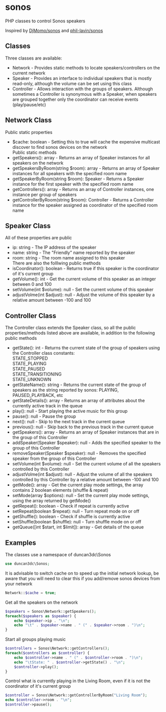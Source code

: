 sonos
=====

PHP classes to control Sonos speakers

Inspired by [DjMomo/sonos](https://github.com/DjMomo/sonos) and [phil-lavin/sonos](https://github.com/phil-lavin/sonos)


Classes
-------
Three classes are available:
* Network - Provides static methods to locate speakers/controllers on the current network
* Speaker - Provides an interface to individual speakers that is mostly read-only, although the volume can be set using this class
* Controller - Allows interaction with the groups of speakers. Although sometimes a Controller is synonymous with a Speaker, when speakers are grouped together only the coordinator can receive events (play/pause/etc)


Network Class
-------------
Public static properties
* $cache: boolean - Setting this to true will cache the expensive multicast discover to find sonos devices on the network  
Public static methods
* getSpeakers(): array - Returns an array of Speaker instances for all speakers on the network
* getSpeakersByRoom(string $room): array - Returns an array of Speaker instances for all speakers with the specified room name
* getSpeakerByRoom(string $room): Speaker - Returns a Speaker instance for the first speaker with the specified room name
* getControllers(): array - Returns an array of Controller instances, one instance per group of speakers
* getControllerByRoom(string $room): Controller - Returns a Controller instance for the speaker assigned as coordinator of the specified room name


Speaker Class
-------------
All of these properties are public
* ip: string - The IP address of the speaker
* name: string - The "Friendly" name reported by the speaker
* room: string - The room name assigned to this speaker  
There are also the folllwing public methods
* isCoordinator(): boolean - Returns true if this speaker is the coordinator of it's current group
* getVolume(): int - Get the current volume of this speaker as an integer between 0 and 100
* setVolume(int $volume): null - Set the current volume of this speaker
* adjustVolme(int $adjust): null - Adjust the volume of this speaker by a relative amount between -100 and 100


Controller Class
----------------
The Controller class extends the Speaker class, so all the public properties/methods listed above are available, in addition to the following public methods
* getState(): int - Returns the current state of the group of speakers using the Controller class constants:  
STATE_STOPPED  
STATE_PLAYING  
STATE_PAUSED  
STATE_TRANSITIONING  
STATE_UNKNOWN  
* getStateName(): string - Returns the current state of the group of speakers as the string reported by sonos: PLAYING, PAUSED_PLAYBACK, etc
* getStateDetails(): array - Returns an array of attributes about the currently active track in the queue
* play(): null - Start playing the active music for this group
* pause(): null - Pause the group
* next(): null - Skip to the next track in the current queue
* previous(): null - Skip back to the previous track in the current queue
* getSpeakers(): array - Returns an array of Speaker instances that are in the group of this Controller
* addSpeaker(Speaker $speaker): null - Adds the specified speaker to the group of this Controller
* removeSpeaker(Speaker $speaker): null - Removes the specified speaker from the group of this Controller
* setVolume(int $volume): null - Set the current volume of all the speakers controlled by this Controller
* adjustVolme(int $adjust): null - Adjust the volume of all the speakers controlled by this Controller by a relative amount between -100 and 100
* getMode(): array - Get the current play mode settings, the array contains 2 boolean elements (shuffle & repeat)
* setMode(array $options): null - Set the current play mode settings, using the array returned by getMode()
* getRepeat(): boolean - Check if repeat is currently active
* setRepeat(boolean $repeat): null - Turn repeat mode on or off
* getShuffle(): boolean - Check if shuffle is currently active
* setShuffle(boolean $shuffle): null - Turn shuffle mode on or off
* getQueue([int $start, int $limit]): array - Get details of the queue


Examples
--------

The classes use a namespace of duncan3dc\Sonos
```php
use duncan3dc\Sonos;
```

It is advisable to switch cache on to speed up the initial network lookup, be aware that you will need to clear this if you add/remove sonos devices from your network
```php
Network::$cache = true;
```

Get all the speakers on the network
```php
$speakers = Sonos\Network::getSpeakers();
foreach($speakers as $speaker) {
    echo $speaker->ip . "\n";
    echo "\t" . $speaker->name . " (" . $speaker->room . ")\n";
}
```

Start all groups playing music
```php
$controllers = Sonos\Network::getControllers();
foreach($controllers as $controller) {
    echo $controller->name . " (" . $controller->room . ")\n";
    echo "\tState: " . $controller->getState() . "\n";
    $controller->play();
}
```

Control what is currently playing in the Living Room, even if it is not the coordinator of it's current group
```php
$controller = Sonos\Network::getControllerByRoom("Living Room");
echo $controller->room . "\n";
$controller->pause();
```
